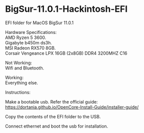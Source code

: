# BigSur-11.0.1-Hackintosh-EFI

EFI folder for MacOS BigSur 11.0.1

Hardware Specifications:  
AMD Ryzen 5 3600.  
Gigabyte b450m ds3h.     
MSI Radeon RX570 8GB.     
Corsair Vengeance LPX 16GB (2x8GB) DDR4 3200MHZ C16

Not Working:   
Wifi and Bluetooth.  

Working:   
Everything else.  

Instructions:

Make a bootable usb. Refer the official guide:
https://dortania.github.io/OpenCore-Install-Guide/installer-guide/

Copy the contents of the EFI folder to the USB.

Connect ethernet and boot the usb for installation.
